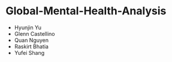# Global-Mental-Health-Analysis
* Hyunjin Yu
* Glenn Castellino
* Quan Nguyen
* Raskirt Bhatia
* Yufei Shang
